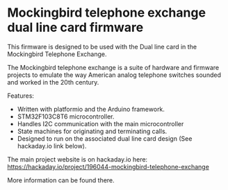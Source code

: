 # Mockingbird telephone exchange dual line card firmware

This firmware is designed to be used with the Dual line card in the Mockingbird Telephone Exchange.

The Mockingbird telephone exchange is a suite of hardware and firmware projects to emulate the way American analog telephone switches sounded and worked in the 20th century.

Features: 
* Written with platformio and the Arduino framework.
* STM32F103C8T6 microcontroller.
* Handles I2C communication with the main microcontroller
* State machines for originating and terminating calls.
* Designed to run on the associated dual line card design (See hackaday.io link below).

The main project website is on hackaday.io here: https://hackaday.io/project/196044-mockingbird-telephone-exchange

More information can be found there.


